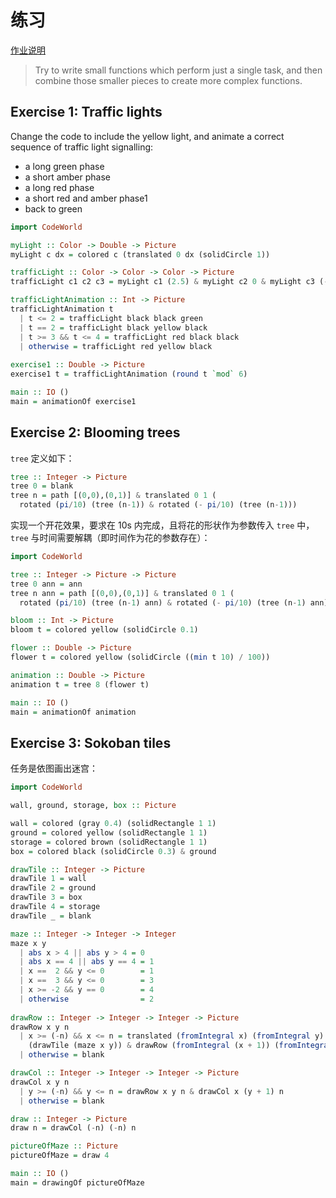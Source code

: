 # 练习

[作业说明](http://www.seas.upenn.edu/~cis194/fall16/hw/01-intro.html)

>Try to write small functions which perform just a single task, and then combine those smaller pieces to create more complex functions.

## Exercise 1: Traffic lights

Change the code to include the yellow light, and animate a correct sequence of traffic light signalling:

* a long green phase
* a short amber phase
* a long red phase
* a short red and amber phase1
* back to green

```Haskell
import CodeWorld

myLight :: Color -> Double -> Picture
myLight c dx = colored c (translated 0 dx (solidCircle 1))

trafficLight :: Color -> Color -> Color -> Picture
trafficLight c1 c2 c3 = myLight c1 (2.5) & myLight c2 0 & myLight c3 (-2.5) & rectangle 2.5 7.5

trafficLightAnimation :: Int -> Picture
trafficLightAnimation t 
  | t <= 2 = trafficLight black black green
  | t == 2 = trafficLight black yellow black
  | t >= 3 && t <= 4 = trafficLight red black black
  | otherwise = trafficLight red yellow black
  
exercise1 :: Double -> Picture
exercise1 t = trafficLightAnimation (round t `mod` 6)

main :: IO ()
main = animationOf exercise1
```

## Exercise 2: Blooming trees

`tree` 定义如下：

```Haskell
tree :: Integer -> Picture
tree 0 = blank
tree n = path [(0,0),(0,1)] & translated 0 1 (
  rotated (pi/10) (tree (n-1)) & rotated (- pi/10) (tree (n-1)))
```

实现一个开花效果，要求在 10s 内完成，且将花的形状作为参数传入 `tree` 中，`tree` 与时间需要解耦（即时间作为花的参数存在）：

```Haskell
import CodeWorld

tree :: Integer -> Picture -> Picture
tree 0 ann = ann
tree n ann = path [(0,0),(0,1)] & translated 0 1 (
  rotated (pi/10) (tree (n-1) ann) & rotated (- pi/10) (tree (n-1) ann))

bloom :: Int -> Picture
bloom t = colored yellow (solidCircle 0.1)

flower :: Double -> Picture
flower t = colored yellow (solidCircle ((min t 10) / 100))

animation :: Double -> Picture
animation t = tree 8 (flower t)

main :: IO ()
main = animationOf animation
```

## Exercise 3: Sokoban tiles

任务是依图画出迷宫：

```Haskell
import CodeWorld

wall, ground, storage, box :: Picture

wall = colored (gray 0.4) (solidRectangle 1 1)
ground = colored yellow (solidRectangle 1 1)
storage = colored brown (solidRectangle 1 1)
box = colored black (solidCircle 0.3) & ground

drawTile :: Integer -> Picture
drawTile 1 = wall
drawTile 2 = ground
drawTile 3 = box
drawTile 4 = storage
drawTile _ = blank

maze :: Integer -> Integer -> Integer
maze x y
  | abs x > 4 || abs y > 4 = 0
  | abs x == 4 || abs y == 4 = 1
  | x ==  2 && y <= 0        = 1
  | x ==  3 && y <= 0        = 3
  | x >= -2 && y == 0        = 4
  | otherwise                = 2
  
drawRow :: Integer -> Integer -> Integer -> Picture
drawRow x y n
  | x >= (-n) && x <= n = translated (fromIntegral x) (fromIntegral y) 
    (drawTile (maze x y)) & drawRow (fromIntegral (x + 1)) (fromIntegral y) n
  | otherwise = blank

drawCol :: Integer -> Integer -> Integer -> Picture
drawCol x y n
  | y >= (-n) && y <= n = drawRow x y n & drawCol x (y + 1) n
  | otherwise = blank

draw :: Integer -> Picture
draw n = drawCol (-n) (-n) n

pictureOfMaze :: Picture
pictureOfMaze = draw 4

main :: IO ()
main = drawingOf pictureOfMaze
```
